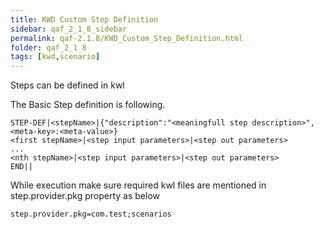 ```yaml
---
title: KWD Custom Step Definition
sidebar: qaf_2_1_8_sidebar
permalink: qaf-2.1.8/KWD_Custom_Step_Definition.html
folder: qaf_2_1_8
tags: [kwd,scenario]
---
```


Steps can be defined in kwl

The Basic Step definition is following. 
 
```
STEP-DEF|<stepName>|{"description":"<meaningfull step description>",<meta-key>:<meta-value>}
<first stepName>|<step input parameters>|<step out parameters>
...
<nth stepName>|<step input parameters>|<step out parameters>
END||
```


While execution make sure required kwl files are mentioned in step.provider.pkg property as below

```properties
step.provider.pkg=com.test;scenarios
```
